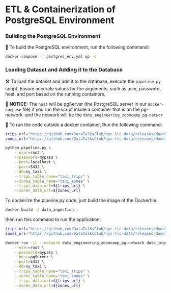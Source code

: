 # ETL & Containerization of PostgreSQL Environment
### Building the PostgreSQL Environment
🚀 To build the PostgreSQL environment, run the following command:

```bash
docker-compose -f postgres_env.yml up -d
```

### Loading Dataset and Adding it to the Database

🛠️ To load the dataset and add it to the database, execute the `pipeline.py` script. Ensure accurate values for the arguments, such as user, password, host, and port based on the running containers.

📝 **NOTICE:** The `host` will be pgServer (the PostgreSQL server in our `docker-compose` file) if you run the script inside a container that is on the pg-network. and the network will be the `data_engineering_zoomcamp_pg-networ`

🚀 To run the code outside a docker container, Run the following command:

```bash
trips_url="https://github.com/DataTalksClub/nyc-tlc-data/releases/download/green/green_tripdata_2019-10.csv.gz"
zones_url="https://github.com/DataTalksClub/nyc-tlc-data/releases/download/misc/taxi_zone_lookup.csv"

python pipeline.py \
    --user=root \
    --password=mypass \
    --host=localhost \
    --port=5432 \
    --db=ny_taxi \
    --trips_table_name="taxi_trips" \
    --zones_table_name="taxi_zones" \
    --trips_data_url=${trips_url} \
    --zones_data_url=${zones_url}
```


To dockerize the pipeline.py code, just build the image of the Dockerfile.

```bash
docker build -t data_ingestion .
```

then run this command to run the application:

```bash
trips_url="https://github.com/DataTalksClub/nyc-tlc-data/releases/download/green/green_tripdata_2019-10.csv.gz"
zones_url="https://github.com/DataTalksClub/nyc-tlc-data/releases/download/misc/taxi_zone_lookup.csv"

docker run -it --network data_engineering_zoomcamp_pg-network data_ingestion \
    --user=root \
    --password=mypass \
    --host=pgServer \
    --port=5432 \
    --db=ny_taxi \
    --trips_table_name="taxi_trips" \
    --zones_table_name="taxi_zones" \
    --trips_data_url=${trips_url} \
    --zones_data_url=${zones_url}
```
